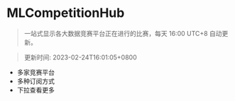# MLCompetitionHub

> 一站式显示各大数据竞赛平台正在进行的比赛，每天 16:00 UTC+8 自动更新。
  
> 更新时间: 2023-02-24T16:01:05+0800 

* 多家竞赛平台
* 多种订阅方式
* 下拉查看更多